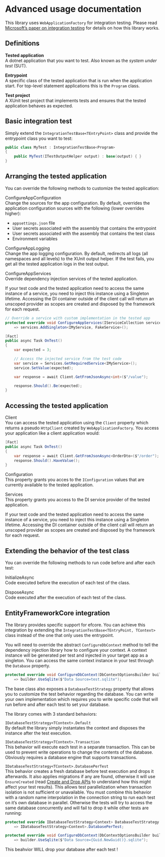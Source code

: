 # Advanced usage documentation

This library uses `WebApplicationFactory` for integration testing.
Please read [Microsoft’s paper on integration
testing](https://learn.microsoft.com/en-us/aspnet/core/test/integration-tests?view=aspnetcore-8.0)
for details on how this library works.

## Definitions

**Tested application**  
A dotnet application that you want to test. Also known as the *system
under test* (SUT).

**Entrypoint**  
A specific class of the tested application that is run when the
application start. For top-level statement applications this is the
`Program` class.

**Test project**  
A XUnit test project that implements tests and ensures that the tested
application behaves as expected.

## Basic integration test

Simply extend the `IntegrationTestBase<TEntryPoint>` class and provide
the entrypoint class you want to test:

```cs
public class MyTest : IntegrationTestBase<Program>
{
    public MyTest(ITestOutputHelper output) : base(output) { }
}
```

## Arranging the tested application

You can override the following methods to customize the tested
application:

ConfigureAppConfiguration  
Change the sources for the app configuration. By default, overrides the
application configuration sources with the following (lower overrides
higher):

- `appsettings.json` file
- User secrets associated with the assembly that contains the entrypoint
- User secrets associated with the assembly that contains the test class
- Environment variables

ConfigureAppLogging  
Change the app logging configuration. By default, redirects all logs
(all namespaces and all levels) to the XUnit output helper. If the test
fails, you get all the tested application logs in the test output.

ConfigureAppServices  
Override dependency injection services of the tested application.

If your test code and the tested application need to access the same
instance of a service, you need to inject this instance using a
Singleton lifetime. Accessing the DI container outside of the client
call will return an unscoped provider as scopes are created and disposed
by the framework for each request.

```cs
// Override a service with custom implementation in the tested app
protected override void ConfigureAppServices(IServiceCollection services)
    => services.AddSingleton<IMyService, FakeService>();

[Fact]
public async Task OnTest()
{
    var expected = 3;

    // Access the injected service from the test code
    var service = Services.GetRequiredService<IMyService>();
    service.SetValue(expected);

    var response = await Client.GetFromJsonAsync<int>($"/value");

    response.Should().Be(expected);
}
```

## Accessing the tested application

Client  
You can access the tested application using the `Client` property which
returns a pseudo `HttpClient` created by `WebApplicationFactory`. You
access your application like a client application would:

```cs
[Fact]
public async Task OnTest()
{
    var response = await Client.GetFromJsonAsync<OrderDto>($"/order");
    response.Should().HaveValue();
}
```

Configuration  
This property grants you acces to the `IConfiguration` values that are
currently available to the tested application.

Services  
This property grants you access to the DI service provider of the tested
application.

If your test code and the tested application need to access the same
instance of a service, you need to inject this instance using a
Singleton lifetime. Accessing the DI container outside of the client
call will return an unscoped provider as scopes are created and disposed
by the framework for each request.

## Extending the behavior of the test class

You can override the following methods to run code before and after each
test:

InitializeAsync  
Code executed before the execution of each test of the class.

DisposeAsync  
Code executed after the execution of each test of the class.

## EntityFrameworkCore integration

The library provides specific support for efcore. You can achieve this
integration by extending the
`IntegrationTestBase<TEntryPoint, TContext>` class instead of the one
that only uses the entrypoint.

You will need to override the abstract `ConfigureDbContext` method to
tell the dependency injection library how to configure your context. A
context instance will be generated per test and injected in your target
app as a singleton. You can access the same context instance in your
test through the `Database` property.

```cs
protected override void ConfigureDbContext(DbContextOptionsBuilder builder)
    => builder.UseSqlite($"Data Source=test.sqlite");
```

The base class also exposes a `DatabaseTestStrategy` property that
allows you to customize the test behavior regarding the database. You
can write your own implementation which requires you to write specific
code that will run before and after each test to set your database.

The library comes with 3 standard behaviors:

`IDatabaseTestStrategy<TContext>.Default`  
By default the library simply instantates the context and disposes the
instance after the test execution.

`IDatabaseTestStrategy<TContext>.Transaction`  
This behavior will execute each test in a separate transaction. This can
be used to prevent write operations to change the contents of the
database. Obviously requires a database engine that supports
transactions.

`IDatabaseTestStrategy<TContext>.DatabasePerTest`  
This behavior creates a fresh database before test execution and drops
it afterwards. It also applies migrations if any are found, otherwise it
will use `EnsureCreated` (read [Create and Drop
APIs](https://learn.microsoft.com/en-us/ef/core/managing-schemas/ensure-created)
to understand how this might affect your test results). This allows test
parallelization when transaction isolation is not sufficient or
unavailable. You must combine this behavior with a random name
interpolation in the connection string to run each test on it’s own
database in parallel. Otherwise the tests will try to access the same
database concurrently and will fail to drop it while other tests are
running:

```cs
protected override IDatabaseTestStrategy<Context> DatabaseTestStrategy
    => IDatabaseTestStrategy<Context>.DatabasePerTest;

protected override void ConfigureDbContext(DbContextOptionsBuilder builder)
    => builder.UseSqlite($"Data Source={Guid.NewGuid()}.sqlite");
```

This beahvior WILL drop your database after each test !
